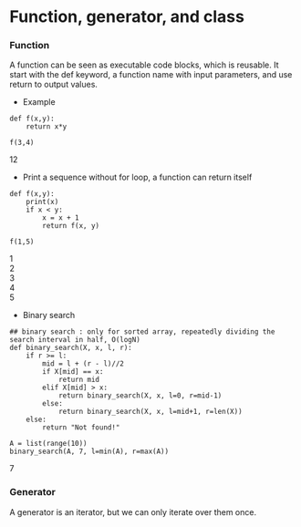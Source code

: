 # Function, generator, and class

### Function
A function can be seen as executable code blocks, which is reusable.
It start with the def keyword, a function name with input parameters, and use return to output values.

- Example
```
def f(x,y):
    return x*y
```
```
f(3,4)
```
12

- Print a sequence without for loop, a function can return itself
```
def f(x,y):
    print(x)
    if x < y:
        x = x + 1
        return f(x, y)
```
```
f(1,5)
```
1<br/>
2  
3<br/>
4  
5

- Binary search
```
## binary search : only for sorted array, repeatedly dividing the search interval in half, O(logN)
def binary_search(X, x, l, r):
    if r >= l:
        mid = l + (r - l)//2
        if X[mid] == x:
            return mid
        elif X[mid] > x:
            return binary_search(X, x, l=0, r=mid-1)
        else:
            return binary_search(X, x, l=mid+1, r=len(X))
    else:
        return "Not found!"
```
```
A = list(range(10))
binary_search(A, 7, l=min(A), r=max(A))
```
7

### Generator
A generator is an iterator, but we can only iterate over them once.
